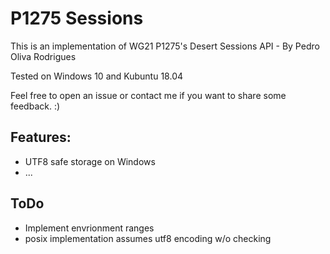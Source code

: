 # P1275 Sessions

This is an implementation of WG21 P1275's Desert Sessions API - By Pedro Oliva Rodrigues

Tested on Windows 10 and Kubuntu 18.04

Feel free to open an issue or contact me if you want to share some feedback. :)

## Features:

- UTF8 safe storage on Windows
- ...

## ToDo
- Implement envrionment ranges
- posix implementation assumes utf8 encoding w/o checking